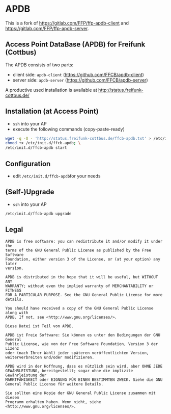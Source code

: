 # APDB

This is a fork of https://gitlab.com/FFP/ffp-apdb-client and https://gitlab.com/FFP/ffp-apdb-server.

## Access Point DataBase (APDB) for Freifunk (Cottbus)
The APDB consists of two parts:
- client side: `apdb-client` (https://github.com/FFCB/apdb-client)
- server side: `apdb-server` (https://github.com/FFCB/apdb-server)

A productive used installation is available at http://status.freifunk-cottbus.de/

## Installation (at Access Point)
* `ssh` into your AP
* execute the following commands (copy-paste-ready)

```bash
wget -q -O - 'http://status.freifunk-cottbus.de/ffcb-apdb.txt' > /etc/init.d/ffcb-apdb && \
chmod +x /etc/init.d/ffcb-apdb; \
/etc/init.d/ffcb-apdb start
```

## Configuration
* edit `/etc/init.d/ffcb-apdb`for your needs

## (Self-)Upgrade
* `ssh` into your AP

```bash
/etc/init.d/ffcb-apdb upgrade
```

## Legal
    APDB is free software: you can redistribute it and/or modify it under the
    terms of the GNU General Public License as published by the Free Software
    Foundation, either version 3 of the License, or (at your option) any later
    version.

    APDB is distributed in the hope that it will be useful, but WITHOUT ANY
    WARRANTY; without even the implied warranty of MERCHANTABILITY or FITNESS
    FOR A PARTICULAR PURPOSE. See the GNU General Public License for more
    details.

    You should have received a copy of the GNU General Public License along with
    APDB. If not, see <http://www.gnu.org/licenses/>.

    Diese Datei ist Teil von APDB.

    APDB ist Freie Software: Sie können es unter den Bedingungen der GNU General
    Public License, wie von der Free Software Foundation, Version 3 der Lizenz
    oder (nach Ihrer Wahl) jeder späteren veröffentlichten Version,
    weiterverbreiten und/oder modifizieren.

    APDB wird in der Hoffnung, dass es nützlich sein wird, aber OHNE JEDE
    GEWÄHRLEISTUNG, bereitgestellt; sogar ohne die implizite Gewährleistung der
    MARKTFÄHIGKEIT oder EIGNUNG FÜR EINEN BESTIMMTEN ZWECK. Siehe die GNU
    General Public License für weitere Details.

    Sie sollten eine Kopie der GNU General Public License zusammen mit diesem
    Programm erhalten haben. Wenn nicht, siehe <http://www.gnu.org/licenses/>.
